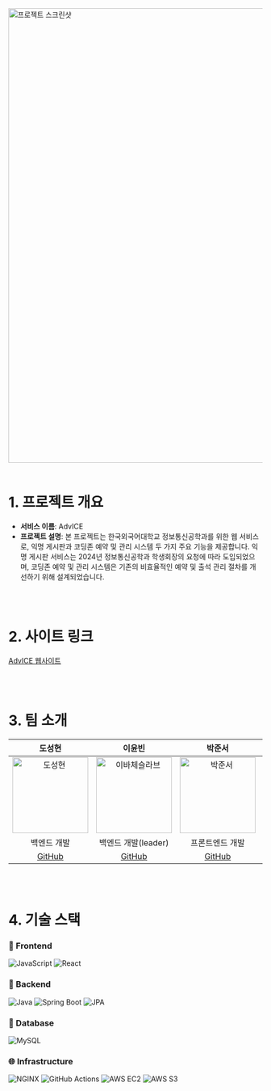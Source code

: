 <a href="https://club-project-one.vercel.app/" target="_blank">
  <img width="900" alt="프로젝트 스크린샷" src="https://github.com/user-attachments/assets/4a711bee-0c04-4248-990a-b7f3a127300f">
</a>

<br/>
<br/>

# 1. 프로젝트 개요
- **서비스 이름**: AdvICE
- **프로젝트 설명**: 본 프로젝트는 한국외국어대학교 정보통신공학과를 위한 웹 서비스로, 익명 게시판과 코딩존 예약 및 관리 시스템 두 가지 주요 기능을 제공합니다. 익명 게시판 서비스는 2024년 정보통신공학과 학생회장의 요청에 따라 도입되었으며, 코딩존 예약 및 관리 시스템은 기존의 비효율적인 예약 및 출석 관리 절차를 개선하기 위해 설계되었습니다.

<br/>
<br/>

# 2. 사이트 링크
[AdvICE 웹사이트](https://ice-advice.co.kr/)

<br/>
<br/>

# 3. 팀 소개
| 도성현 | 이윤빈 | 박준서 | 김진우 |
|:------:|:-------------------:|:------:|:------:|
| <img src="https://avatars.githubusercontent.com/u/52828205?v=4" alt="도성현" width="150"> | <img src="https://avatars.githubusercontent.com/u/81556800?v=4" alt="이바체슬라브" width="150"> | <img src="https://avatars.githubusercontent.com/u/81576126?v=4" alt="박준서" width="150"> | <img src="https://github.com/user-attachments/assets/c72a1cf0-86c4-4028-a52c-aa4b27a96fa8" alt="김진우" width="150"> |
| 백엔드 개발 | 백엔드 개발(leader) | 프론트엔드 개발 | 프론트엔드 개발 |
| [GitHub](https://github.com/glaxyt) | [GitHub](https://github.com/kanado5385-k) | [GitHub](https://github.com/Debuging-JunSeoPark) | [GitHub](https://github.com/JinWooKim85) |

<br/>
<br/>

# 4. 기술 스택

### 🎨 Frontend

![JavaScript](https://img.shields.io/badge/JavaScript-F7DF1E?style=flat-square&logo=JavaScript&logoColor=black)
![React](https://img.shields.io/badge/React-61DAFB?style=flat-square&logo=React&logoColor=black)

### 📡 Backend

![Java](https://img.shields.io/badge/Java-007396?style=flat-square&logo=OpenJDK&logoColor=white)
![Spring Boot](https://img.shields.io/badge/Spring%20Boot-6DB33F?style=flat-square&logo=Spring%20Boot&logoColor=white)
![JPA](https://img.shields.io/badge/JPA-007396?style=flat-square&logo=Hibernate&logoColor=white)

### 💾 Database

![MySQL](https://img.shields.io/badge/MySQL-4479A1?style=flat-square&logo=MySQL&logoColor=white)

### 🌐 Infrastructure

![NGINX](https://img.shields.io/badge/NGINX-009639?style=flat-square&logo=NGINX&logoColor=white)
![GitHub Actions](https://img.shields.io/badge/GitHub_Actions-2088FF?style=flat-square&logo=GitHub-Actions&logoColor=white)
![AWS EC2](https://img.shields.io/badge/AWS%20EC2-FF9900?style=flat-square&logo=Amazon%20EC2&logoColor=white)
![AWS S3](https://img.shields.io/badge/AWS%20S3-569A31?style=flat-square&logo=Amazon%20S3&logoColor=white)

